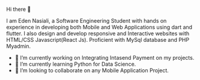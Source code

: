 Hi there 👋

I am Eden Nasiali, a Software Engineering Student with hands on experience in developing both Mobile and Web Applications using dart and flutter.
I also design and develop responsive and Interactive websites with HTML/CSS Javascript(React Js).
Proficient with MySql database and PHP Myadmin. 

- 🔭 I’m currently working on Integrating Intasend Payment on my projects.
- 🌱 I’m currently learning Python for Data Science.
- 👯 I’m looking to collaborate on any Mobile Application Project.




